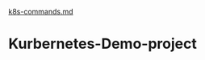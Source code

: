 [k8s-commands.md](https://github.com/Golf3470/Kurbernetes-Demo-project/files/10201026/k8s-commands.md)
# Kurbernetes-Demo-project
